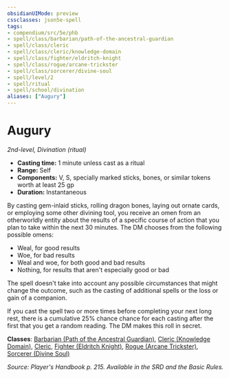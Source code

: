 ```yaml
---
obsidianUIMode: preview
cssclasses: json5e-spell
tags:
- compendium/src/5e/phb
- spell/class/barbarian/path-of-the-ancestral-guardian
- spell/class/cleric
- spell/class/cleric/knowledge-domain
- spell/class/fighter/eldritch-knight
- spell/class/rogue/arcane-trickster
- spell/class/sorcerer/divine-soul
- spell/level/2
- spell/ritual
- spell/school/divination
aliases: ["Augury"]
---
```

# Augury
*2nd-level, Divination (ritual)*  

- **Casting time:** 1 minute unless cast as a ritual
- **Range:** Self
- **Components:** V, S, specially marked sticks, bones, or similar tokens worth at least 25 gp
- **Duration:** Instantaneous

By casting gem-inlaid sticks, rolling dragon bones, laying out ornate cards, or employing some other divining tool, you receive an omen from an otherworldly entity about the results of a specific course of action that you plan to take within the next 30 minutes. The DM chooses from the following possible omens:

- Weal, for good results  
- Woe, for bad results  
- Weal and woe, for both good and bad results  
- Nothing, for results that aren't especially good or bad  

The spell doesn't take into account any possible circumstances that might change the outcome, such as the casting of additional spells or the loss or gain of a companion.

If you cast the spell two or more times before completing your next long rest, there is a cumulative 25% chance chance for each casting after the first that you get a random reading. The DM makes this roll in secret.

**Classes**: [Barbarian (Path of the Ancestral Guardian)](5E2014官方资源/classes/barbarian-path-of-the-ancestral-guardian-xge.md), [Cleric (Knowledge Domain)](5E2014官方资源/classes/cleric-knowledge-domain.md), [Cleric](5E2014官方资源/classes/cleric.md), [Fighter (Eldritch Knight)](5E2014官方资源/classes/fighter-eldritch-knight.md), [Rogue (Arcane Trickster)](5E2014官方资源/classes/rogue-arcane-trickster.md), [Sorcerer (Divine Soul)](5E2014官方资源/classes/sorcerer-divine-soul-xge.md)

*Source: Player's Handbook p. 215. Available in the SRD and the Basic Rules.*